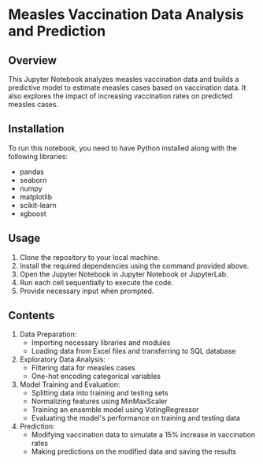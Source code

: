 # Measles Vaccination Data Analysis and Prediction

## Overview
This Jupyter Notebook analyzes measles vaccination data and builds a predictive model to estimate measles cases based on vaccination data. It also explores the impact of increasing vaccination rates on predicted measles cases.

## Installation
To run this notebook, you need to have Python installed along with the following libraries:

- pandas
- seaborn
- numpy
- matplotlib
- scikit-learn
- xgboost


## Usage
1. Clone the repository to your local machine.
2. Install the required dependencies using the command provided above.
3. Open the Jupyter Notebook in Jupyter Notebook or JupyterLab.
4. Run each cell sequentially to execute the code.
5. Provide necessary input when prompted.

## Contents
1. Data Preparation:
   - Importing necessary libraries and modules
   - Loading data from Excel files and transferring to SQL database
2. Exploratory Data Analysis:
   - Filtering data for measles cases
   - One-hot encoding categorical variables
3. Model Training and Evaluation:
   - Splitting data into training and testing sets
   - Normalizing features using MinMaxScaler
   - Training an ensemble model using VotingRegressor
   - Evaluating the model's performance on training and testing data
4. Prediction:
   - Modifying vaccination data to simulate a 15% increase in vaccination rates
   - Making predictions on the modified data and saving the results
